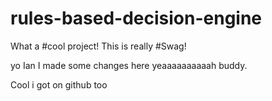 # rules-based-decision-engine
What a #cool project!
This is really #Swag!

yo Ian I made some changes here
yeaaaaaaaaaah buddy.

Cool i got on github too